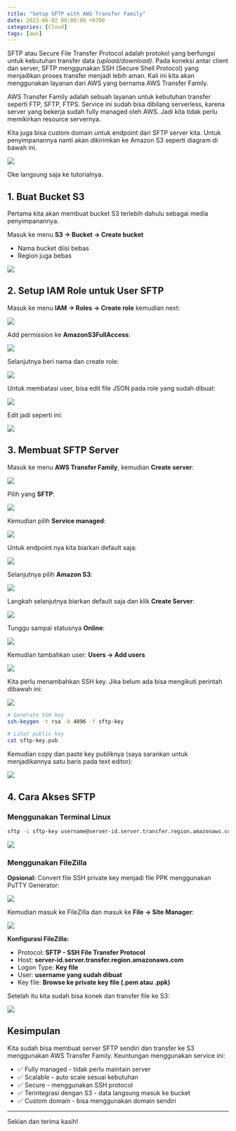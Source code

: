```yaml
---
title: "Setup SFTP with AWS Transfer Family"
date: 2022-06-02 08:00:00 +0700
categories: [Cloud]
tags: [aws]
---
```


SFTP atau Secure File Transfer Protocol adalah protokol yang berfungsi untuk kebutuhan transfer data _(upload/download)_. Pada koneksi antar client dan server, SFTP menggunakan SSH (Secure Shell Protocol) yang menjadikan proses transfer menjadi lebih aman. Kali ini kita akan menggunakan layanan dari AWS yang bernama AWS Transfer Family.

AWS Transfer Family adalah sebuah layanan untuk kebutuhan transfer seperti FTP, SFTP, FTPS. Service ini sudah bisa dibilang serverless, karena server yang bekerja sudah fully managed oleh AWS. Jadi kita tidak perlu memikirkan resource servernya.

Kita juga bisa custom domain untuk endpoint dari SFTP server kita. Untuk penyimpanannya nanti akan dikirimkan ke Amazon S3 seperti diagram di bawah ini.

[![](/assets/img/posts/Untitled%20Diagram.drawio.png)](/assets/img/posts/Untitled%20Diagram.drawio.png)

Oke langsung saja ke tutorialnya.

## 1. Buat Bucket S3

Pertama kita akan membuat bucket S3 terlebih dahulu sebagai media penyimpanannya.

Masuk ke menu **S3 → Bucket → Create bucket**

- Nama bucket diisi bebas
- Region juga bebas

[![](/assets/img/posts/1.1.png)](/assets/img/posts/1.1.png)

## 2. Setup IAM Role untuk User SFTP

Masuk ke menu **IAM → Roles → Create role** kemudian next:

[![](/assets/img/posts/2.png)](/assets/img/posts/2.png)

Add permission ke **AmazonS3FullAccess**:

[![](/assets/img/posts/3.png)](/assets/img/posts/3.png)

Selanjutnya beri nama dan create role:

[![](/assets/img/posts/4.png)](/assets/img/posts/4.png)

Untuk membatasi user, bisa edit file JSON pada role yang sudah dibuat:

[![](/assets/img/posts/5.png)](/assets/img/posts/5.png)

Edit jadi seperti ini:

[![](/assets/img/posts/6.png)](/assets/img/posts/6.png)

## 3. Membuat SFTP Server

Masuk ke menu **AWS Transfer Family**, kemudian **Create server**:

[![](/assets/img/posts/7.png)](/assets/img/posts/7.png)

Pilih yang **SFTP**:

[![](/assets/img/posts/8.png)](/assets/img/posts/8.png)

Kemudian pilih **Service managed**:

[![](/assets/img/posts/9.png)](/assets/img/posts/9.png)

Untuk endpoint nya kita biarkan default saja:

[![](/assets/img/posts/10.png)](/assets/img/posts/10.png)

Selanjutnya pilih **Amazon S3**:

[![](/assets/img/posts/11.png)](/assets/img/posts/11.png)

Langkah selanjutnya biarkan default saja dan klik **Create Server**:

[![](/assets/img/posts/12.png)](/assets/img/posts/12.png)

Tunggu sampai statusnya **Online**:

[![](/assets/img/posts/13.png)](/assets/img/posts/13.png)

Kemudian tambahkan user: **Users → Add users**

[![](/assets/img/posts/14.png)](/assets/img/posts/14.png)

Kita perlu menambahkan SSH key. Jika belum ada bisa mengikuti perintah dibawah ini:

[![](/assets/img/posts/18.png)](/assets/img/posts/18.png)

```bash
# Generate SSH key
ssh-keygen -t rsa -b 4096 -f sftp-key

# Lihat public key
cat sftp-key.pub
```

Kemudian copy dan paste key publiknya (saya sarankan untuk menjadikannya satu baris pada text editor):

[![](/assets/img/posts/17.png)](/assets/img/posts/17.png)

## 4. Cara Akses SFTP

### Menggunakan Terminal Linux

```bash
sftp -i sftp-key username@server-id.server.transfer.region.amazonaws.com
```

[![](/assets/img/posts/20.png)](/assets/img/posts/20.png)

### Menggunakan FileZilla

**Opsional:** Convert file SSH private key menjadi file PPK menggunakan PuTTY Generator:

[![](/assets/img/posts/19.png)](/assets/img/posts/19.png)

Kemudian masuk ke FileZilla dan masuk ke **File → Site Manager**:

[![](/assets/img/posts/21.png)](/assets/img/posts/21.png)

**Konfigurasi FileZilla:**
- Protocol: **SFTP - SSH File Transfer Protocol**
- Host: **server-id.server.transfer.region.amazonaws.com**
- Logon Type: **Key file**
- User: **username yang sudah dibuat**
- Key file: **Browse ke private key file (.pem atau .ppk)**

Setelah itu kita sudah bisa konek dan transfer file ke S3:

[![](/assets/img/posts/22.png)](/assets/img/posts/22.png)

## Kesimpulan

Kita sudah bisa membuat server SFTP sendiri dan transfer ke S3 menggunakan AWS Transfer Family. Keuntungan menggunakan service ini:

- ✅ Fully managed - tidak perlu maintain server
- ✅ Scalable - auto scale sesuai kebutuhan
- ✅ Secure - menggunakan SSH protocol
- ✅ Terintegrasi dengan S3 - data langsung masuk ke bucket
- ✅ Custom domain - bisa menggunakan domain sendiri

---

Sekian dan terima kasih!